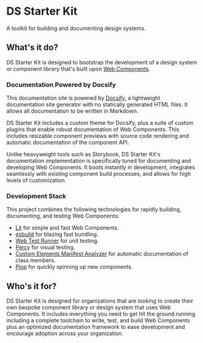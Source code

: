 # DS Starter Kit

A toolkit for building and documenting design systems.

## What's it do?

DS Starter Kit is designed to bootstrap the development of a design system or
component library that's built upon [Web Components](https://developer.mozilla.org/en-US/docs/Web/Web_Components).

### Documentation Powered by Docsify

This documentation site is powered by [Docsify](https://docsify.js.org/), a
lightweight documentation site generator with no statically generated HTML files.
It allows all documentation to be written in Markdown.

DS Starter Kit includes a custom theme for Docsify, plus a suite of custom
plugins that enable robust documentation of Web Components. This includes
resizable component previews with source code rendering and automatic
documentation of the component API.

Unlike heavyweight tools such as Storybook, DS Starter Kit's documentation
implementation is specifically tuned for documenting and developing Web
Components. It boots instantly in development, integrates seamlessly with
existing component build processes, and allows for high levels of customization.

### Development Stack

This project combines the following technologies for rapidly building,
documenting, and testing Web Components:

- [Lit](https://lit.dev/) for simple and fast Web Components.
- [esbuild](https://esbuild.github.io/) for blazing fast bundling.
- [Web Test Runner](https://modern-web.dev/docs/test-runner/overview/) for unit testing.
- [Percy](https://percy.io/) for visual testing.
- [Custom Elements Manifest Analyzer](https://custom-elements-manifest.open-wc.org/analyzer/getting-started/) for automatic documentation of class members.
- [Plop](https://plopjs.com/) for quickly spinning up new components.
</div>

## Who's it for?

DS Starter Kit is designed for organizations that are looking to create their
own bespoke component library or design system that uses Web Components. It
includes everything you need to get hit the ground running including a complete
toolchain to write, test, and build Web Components plus an optimized
documentation framework to ease development and encourage adoption across your
organization.

